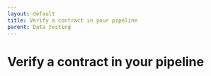 ```yaml
---
layout: default
title: Verify a contract in your pipeline
parent: Data testing
---
```

# Verify a contract in your pipeline